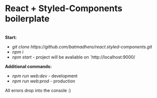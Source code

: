 <h1>React + Styled-Components boilerplate</h1>
<br>
<strong>Start:</strong>
<ul>
    <li><i>git clone https://github.com/batmadhero/react.styled-components.git</i></li>   
    <li><i>npm i</i></li>   
    <li><i>npm start</i> - project will be avaliable on `http://localhost:9000/</li>
</ul>

<strong>Additional commands:</strong>
<ul>
    <li><i>npm run web:dev</i> - development</li>   
    <li><i>npm run web:prod</i> - production</li>   
</ul>

All errors drop into the console :)
